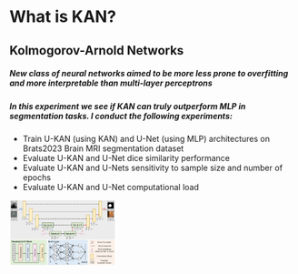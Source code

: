 # What is KAN?

## Kolmogorov-Arnold Networks
##### New class of neural networks aimed to be more less prone to overfitting and more interpretable than multi-layer perceptrons

##### In this experiment we see if KAN can truly outperform MLP in segmentation tasks. I conduct the following experiments:
- Train U-KAN (using KAN) and U-Net (using MLP) architectures on Brats2023 Brain MRI segmentation dataset
- Evaluate U-KAN and U-Net dice similarity performance 
- Evaluate U-KAN and U-Nets sensitivity to sample size and number of epochs
- Evaluate U-KAN and U-Net computational load

<img src='framework-1.jpg' style="height:115px">
